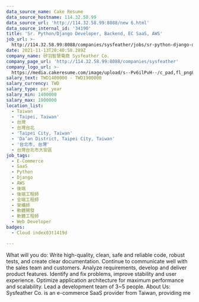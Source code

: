```yaml
---
data_source_name: Cake Resume
data_source_hostname: 114.32.58.99
data_source_url: 'http://114.32.58.99:8088/new 6.html'
data_source_internal_id: '34190'
title: 'Sr. Python/Django Developer, Backend, EC SaaS, AWS'
job_url: >-
  http://114.32.58.99:8088/companies/sysfeather/jobs/sr-python-django-developer-backend-ec-sass-aws
date: 2021-11-13T20:40:58.289Z
company_name: 矽羽智慧電商 Sysfeather Co.
company_page_url: 'http://114.32.58.99:8088/companies/sysfeather'
company_logo_url: >-
  https://media.cakeresume.com/image/upload/s--Pv6ilPvH--/c_pad,fl_png8,h_200,w_200/v1636838240/c71ye6qs042jidl7aoe2.png
salary_text: TWD1400000 - TWD1900000
salary_currency: TWD
salary_type: per_year
salary_min: 1400000
salary_max: 1900000
location_list:
  - Taiwan
  - 'Taipei, Taiwan'
  - 台灣
  - 台灣台北
  - 'Taipei City, Taiwan'
  - 'Da’an District, Taipei City, Taiwan'
  - '台北市, 台灣'
  - 台灣台北市大安區
job_tags:
  - E-Commerce
  - SaaS
  - Python
  - Django
  - AWS
  - 後端
  - 後端工程師
  - 全端工程師
  - 架構師
  - 軟體開發
  - 軟體工程師
  - Web Developer
badges:
  - Cloud index03t1419d

---
```


What will you do: Write high-quality, clean, safe and reliable code, robust tests, and create clear documentation. Continue to communicate well with the sales team and customers. Analyze requirements, develop and deliver product features. Identify and fix problems, improve stability and user experience. Optimize application architecture for maximum performance and scalability. Lead a development team of 3~5 people. About Us: Sysfeather Co. is an e-commerce SaaS provider from Taiwan, providing me